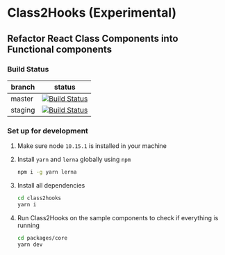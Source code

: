 # Class2Hooks (Experimental)

## Refactor React Class Components into Functional components

### Build Status

| branch  | status                                                                                                                     |
| ------- | -------------------------------------------------------------------------------------------------------------------------- |
| master  | [![Build Status](https://travis-ci.org/walleXD/class2hooks.svg?branch=master)](https://travis-ci.org/walleXD/class2hooks)  |
| staging | [![Build Status](https://travis-ci.org/walleXD/class2hooks.svg?branch=staging)](https://travis-ci.org/walleXD/class2hooks) |

### Set up for development

1. Make sure node `10.15.1` is installed in your machine
2. Install `yarn` and `lerna` globally using `npm`

   ```bash
   npm i -g yarn lerna
   ```

3. Install all dependencies

   ```bash
   cd class2hooks
   yarn i
   ```

4. Run Class2Hooks on the sample components to check if everything is running

   ```bash
   cd packages/core
   yarn dev
   ```

